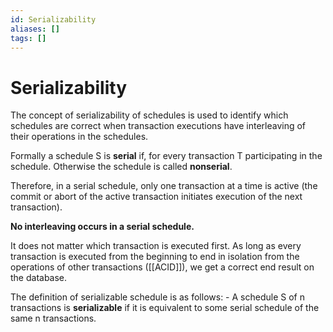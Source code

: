 ```yaml
---
id: Serializability
aliases: []
tags: []
---
```


# Serializability

The concept of serializability of schedules is used to identify which schedules are correct when transaction executions have interleaving of their operations in the schedules.

Formally a schedule S is **serial** if, for every transaction T participating in the schedule. Otherwise the schedule is called **nonserial**.

Therefore, in a serial schedule, only one transaction at a time is active (the commit or abort of the active transaction initiates execution of the next transaction).

**No interleaving occurs in a serial schedule.**

It does not matter which transaction is executed first. As long as every transaction is executed from the beginning to end in isolation from the operations of other transactions ([[ACID]]), we get a correct end result on the database.

The definition of serializable schedule is as follows:
    - A schedule S of n transactions is **serializable** if it is equivalent to some serial schedule of the same n transactions.

